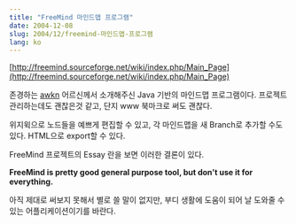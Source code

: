 ```yaml
---
title: "FreeMind 마인드맵 프로그램"
date: 2004-12-08
slug: 2004/12/freemind-마인드맵-프로그램
lang: ko
---
```


[http://freemind.sourceforge.net/wiki/index.php/Main_Page](http://freemind.sourceforge.net/wiki/index.php/Main_Page)

존경하는 [awkn](http://linux.dnip.net:8000/public/) 어르신께서 소개해주신 Java 기반의 마인드맵 프로그램이다. 
프로젝트 관리하는데도 괜찮은것 같고, 단지 www 북마크로 써도 괜찮다.

위지윅으로 노드들을 예쁘게 편집할 수 있고, 각 마인드맵을 새 Branch로 추가할 수도 있다. HTML으로 export할 수 있다. 

FreeMind 프로젝트의 Essay 란을 보면 이러한 결론이 있다.

**FreeMind is pretty good general purpose tool, but don't use it for everything.**

아직 제대로 써보지 못해서 별로 쓸 말이 없지만, 부디 생활에 도움이 되어 날 도와줄 수 있는 어플리케이션이기를 바란다.
